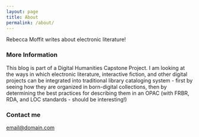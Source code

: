 ```yaml
---
layout: page
title: About
permalink: /about/
---
```


Rebecca Moffit writes about electronic literature!

### More Information

This blog is part of a Digital Humanities Capstone Project. I am looking at the ways in which electronic literature, interactive fiction, and other digital projects can be integrated into traditional library cataloging system - first by seeing how they are organized in born-digital collections, then by determining the best practices for describing them in an OPAC (with FRBR, RDA, and LOC standards - should be interesting!)

### Contact me

[email@domain.com](mailto:email@domain.com)
